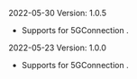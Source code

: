 2022-05-30 Version: 1.0.5
- Supports for 5GConnection .

2022-05-23 Version: 1.0.0
- Supports for 5GConnection .

